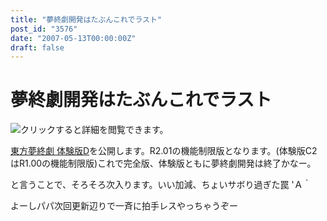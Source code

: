 ```yaml
---
title: "夢終劇開発はたぶんこれでラスト"
post_id: "3576"
date: "2007-05-13T00:00:00Z"
draft: false
---
```


# 夢終劇開発はたぶんこれでラスト

![クリックすると詳細を閲覧できます。](/!/thC/thC_SS14.jpg)  
  
[東方夢終劇 体験版D](/!/thC/)を公開します。R2.01の機能制限版となります。(体験版C2はR1.00の機能制限版)これで完全版、体験版ともに夢終劇開発は終了かなー。  
  
と言うことで、そろそろ次入ります。いい加減、ちょいサボり過ぎた罠 'Ａ｀  
  
よーしパパ次回更新辺りで一斉に拍手レスやっちゃうぞー
